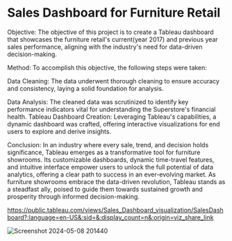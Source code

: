 # Sales Dashboard for Furniture Retail

Objective:
The objective of this project is to create a Tableau dashboard that showcases the furniture retail's current(year 2017) and previous year sales performance, aligning with the industry's need for data-driven decision-making.


Method:
To accomplish this objective, the following steps were taken:

Data Cleaning: The data underwent thorough cleaning to ensure accuracy and consistency, laying a solid foundation for analysis.

Data Analysis: The cleaned data was scrutinized to identify key performance indicators vital for understanding the Superstore's financial health.
Tableau Dashboard Creation: Leveraging Tableau's capabilities, a dynamic dashboard was crafted, offering interactive visualizations for end users to explore and derive insights.

Conclusion:
In an industry where every sale, trend, and decision holds significance, Tableau emerges as a transformative tool for furniture showrooms. Its customizable dashboards, dynamic time-travel features, and intuitive interface empower users to unlock the full potential of data analytics, offering a clear path to success in an ever-evolving market. As furniture showrooms embrace the data-driven revolution, Tableau stands as a steadfast ally, poised to guide them towards sustained growth and prosperity through informed decision-making.

https://public.tableau.com/views/Sales_Dashboard_visualization/SalesDashboard?:language=en-US&:sid=&:display_count=n&:origin=viz_share_link

![Screenshot 2024-05-08 201440](https://github.com/sushminder/Sales-Dashboard-for-Furniture-Retail/assets/60948011/0b47bdf5-b422-43cc-8454-dd89f8e897dd)



